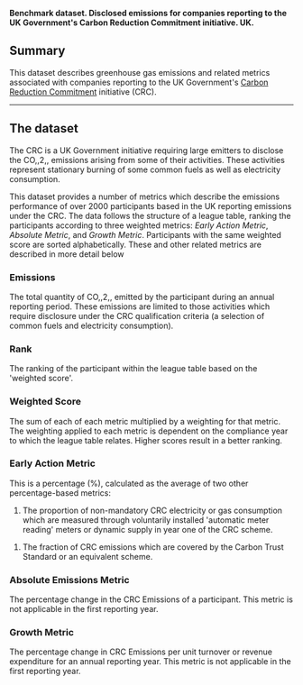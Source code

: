 **Benchmark dataset. Disclosed emissions for companies reporting to the
UK Government's Carbon Reduction Commitment initiative. UK.**

## Summary

This dataset describes greenhouse gas emissions and related metrics
associated with companies reporting to the UK Government's [Carbon
Reduction Commitment](Carbon_Reduction_Commitment) initiative (CRC).

-----

## The dataset

The CRC is a UK Government initiative requiring large emitters to
disclose the CO,,2,, emissions arising from some of their activities.
These activities represent stationary burning of some common fuels as
well as electricity consumption.

This dataset provides a number of metrics which describe the emissions
performance of over 2000 participants based in the UK reporting
emissions under the CRC. The data follows the structure of a league
table, ranking the participants according to three weighted metrics:
*Early Action Metric*, *Absolute Metric*, and *Growth Metric*.
Participants with the same weighted score are sorted alphabetically.
These and other related metrics are described in more detail below

### Emissions

The total quantity of CO,,2,, emitted by the participant during an
annual reporting period. These emissions are limited to those activities
which require disclosure under the CRC qualification criteria (a
selection of common fuels and electricity consumption).

### Rank

The ranking of the participant within the league table based on the
'weighted score'.

### Weighted Score

The sum of each of each metric multiplied by a weighting for that
metric. The weighting applied to each metric is dependent on the
compliance year to which the league table relates. Higher scores result
in a better ranking.

### Early Action Metric

This is a percentage (%), calculated as the average of two other
percentage-based metrics:

1.  The proportion of non-mandatory CRC electricity or gas consumption
    which are measured through voluntarily installed 'automatic meter
    reading' meters or dynamic supply in year one of the CRC scheme.

<!-- end list -->

1.  The fraction of CRC emissions which are covered by the Carbon Trust
    Standard or an equivalent scheme.

### Absolute Emissions Metric

The percentage change in the CRC Emissions of a participant. This metric
is not applicable in the first reporting year.

### Growth Metric

The percentage change in CRC Emissions per unit turnover or revenue
expenditure for an annual reporting year. This metric is not applicable
in the first reporting year.

